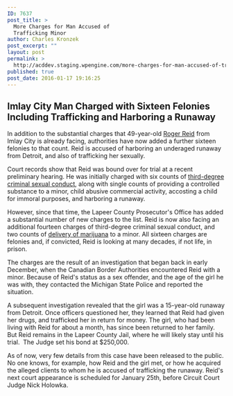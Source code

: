 ```yaml
---
ID: 7637
post_title: >
  More Charges for Man Accused of
  Trafficking Minor
author: Charles Kronzek
post_excerpt: ""
layout: post
permalink: >
  http://acddev.staging.wpengine.com/more-charges-for-man-accused-of-trafficking-minor.html
published: true
post_date: 2016-01-17 19:16:25
---
```

<h2>Imlay City Man Charged with Sixteen Felonies Including Trafficking and Harboring a Runaway</h2>
<span style="font-weight: 400;">In addition to the substantial charges that 49-year-old </span><a href="http://www.sexcrimeattorneys.com/michigan-human-trafficking-charges.html"><span style="font-weight: 400;">Roger Reid</span></a><span style="font-weight: 400;"> from Imlay City is already facing, authorities have now added a further sixteen felonies to that count. Reid is accused of harboring an underaged runaway from Detroit, and also of trafficking her sexually.</span>

<!--more-->

Court records show that Reid was bound over for trial at a recent preliminary hearing. He was initially charged with six counts of <a href="http://acddev.staging.wpengine.com/third-degree-csc.html" target="_blank">third-degree criminal sexual conduct</a>, along with single counts of providing a controlled substance to a minor, child abusive commercial activity, accosting a child for immoral purposes, and harboring a runaway.

However, since that time, the Lapeer County Prosecutor's Office has added a substantial number of new charges to the list. Reid is now also facing an additional fourteen charges of third-degree criminal sexual conduct, and two counts of <a href="http://acddev.staging.wpengine.com/marijuana.html" target="_blank">delivery of marijuana</a> to a minor. All sixteen charges are felonies and, if convicted, Reid is looking at many decades, if not life, in prison.

<span style="font-weight: 400;">The charges are the result of an investigation that began back in early December, when the Canadian Border Authorities encountered Reid with a minor. Because of Reid's status as a sex offender, and the age of the girl he was with, they contacted the Michigan State Police and reported the situation.</span>

<span style="font-weight: 400;">A subsequent investigation revealed that the girl was a 15-year-old runaway from Detroit. Once officers questioned her, they learned that Reid had given her drugs, and trafficked her in return for money. The girl, who had been living with Reid for about a month, has since been returned to her family. But Reid remains in the Lapeer County Jail, where he will likely stay until his trial.  The Judge set his bond at $250,000.</span>

<span style="font-weight: 400;">As of now, very few details from this case have been released to the public. No one knows, for example, how Reid and the girl met, or how he acquired the alleged clients to whom he is accused of trafficking the runaway. Reid's next court appearance is scheduled for January 25th, before Circuit Court Judge Nick Holowka.</span>